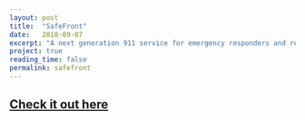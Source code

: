 ```yaml
---
layout: post
title:  "SafeFront"
date:   2018-09-07
excerpt: "A next generation 911 service for emergency responders and relief agencies."
project: true
reading_time: false
permalink: safefront
---
```


## [Check it out here](https://devpost.com/software/safefront)

